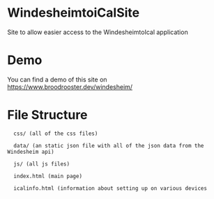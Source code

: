 # WindesheimtoiCalSite
Site to allow easier access to the WindesheimtoIcal application

# Demo
You can find a demo of this site on https://www.broodrooster.dev/windesheim/

# File Structure
```
  css/ (all of the css files)
  
  data/ (an static json file with all of the json data from the Windesheim api)
  
  js/ (all js files)
  
  index.html (main page)
  
  icalinfo.html (information about setting up on various devices
```
